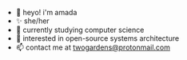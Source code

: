 - 👋 heyo! i'm amada
- ✨ she/her
- 🌱 currently studying computer science
- 👀 interested in open-source systems architecture
- 📫 contact me at twogardens@protonmail.com
